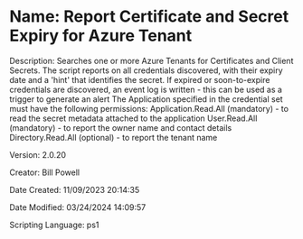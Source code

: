 ﻿# Name: Report Certificate and Secret Expiry for Azure Tenant

Description: Searches one or more Azure Tenants for Certificates and Client Secrets. The script reports on all credentials discovered, with their expiry date and a 'hint' that identifies the secret.
If expired or soon-to-expire credentials are discovered, an event log is written - this can be used as a trigger to generate an alert
The Application specified in the credential set must have the following permissions:
Application.Read.All (mandatory) - to read the secret metadata attached to the application
User.Read.All (mandatory) - to report the owner name and contact details
Directory.Read.All (optional) - to report the tenant name


Version: 2.0.20

Creator: Bill Powell

Date Created: 11/09/2023 20:14:35

Date Modified: 03/24/2024 14:09:57

Scripting Language: ps1


